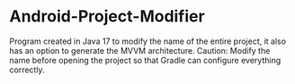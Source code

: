 # Android-Project-Modifier
Program created in Java 17 to modify the name of the entire project, it also has an option to generate the MVVM architecture.  Caution: Modify the name before opening the project so that Gradle can configure everything correctly.
